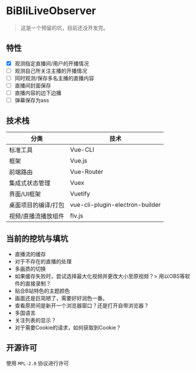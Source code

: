 # BiBliLiveObserver

> 这是一个预留的坑，目前还没开发完。

## 特性

- [x] 观测指定直播间/用户的开播情况
- [ ] 观测自己所关注主播的开播情况
- [ ] 同时观测/保存多名主播的直播内容
- [ ] 直播间封面保存
- [ ] 直播内容的边下边播
- [ ] 弹幕保存为ass

## 技术栈

分类 | 技术
--- | ---
标准工具 | Vue-CLI
框架 | Vue.js
前端路由 | Vue-Router
集成式状态管理 | Vuex
界面/UI框架 | Vuetify
桌面项目的编译/打包 | vue-cli-plugin-electron-builder
视频/直播流播放组件 | flv.js

## 当前的挖坑与填坑

- 直播流的缓存
- 对于不存在的直播的处理
- 多画质的切换
- 如果缓存失败时，尝试选择最大化视频并更改大小至原视频？> 用以OBS等软件的直接录制？
- 贴合B站特色的主题颜色
- 画面还是巨简陋了，需要好好润色一番。
- 查看原房间是新开一个浏览器窗口？还是打开自带浏览器？
- 多国语言
- 关注列表的显示？
- 对于需要Cookie的请求，如何获取到Cookie？


## 开源许可

使用 `MPL-2.0` 协议进行许可
